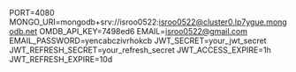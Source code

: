 PORT=4080
MONGO_URI=mongodb+srv://isroo0522:isroo0522@cluster0.lp7ygue.mongodb.net
OMDB_API_KEY=7498ed6
EMAIL=isroo0522@gmail.com
EMAIL_PASSWORD=yencabczivrhokcb
JWT_SECRET=your_jwt_secret
JWT_REFRESH_SECRET=your_refresh_secret
JWT_ACCESS_EXPIRE=1h
JWT_REFRESH_EXPIRE=10d
